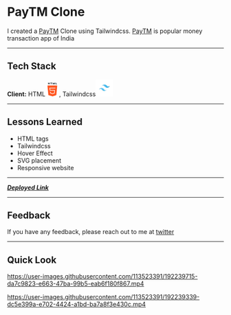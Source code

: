 
# PayTM Clone

I created a [PayTM](https://paytm.com/) Clone using Tailwindcss. [PayTM](https://paytm.com/) is popular money transaction app of India
***
## Tech Stack

**Client:** HTML![html Img](/Images/html.png), Tailwindcss![tailwind img](/Images/tailwind.png)

***


## Lessons Learned

- HTML tags
- Tailwindcss
- Hover Effect
- SVG placement
- Responsive website
***
***[Deployed Link](https://paytm-clone-by-chetan-dighole.netlify.app/)***
***
## Feedback

If you have any feedback, please reach out to me at [twitter](https://twitter.com/codewithchetan)
***

## Quick Look
 

https://user-images.githubusercontent.com/113523391/192239715-da7c9823-e663-47ba-99b5-eab6f180f867.mp4


https://user-images.githubusercontent.com/113523391/192239339-dc5e399a-e702-4424-a1bd-ba7a8f3e430c.mp4

